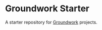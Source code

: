 # Groundwork Starter

A starter repository for [Groundwork](https://groundwork.commonknowledge.coop) projects.
